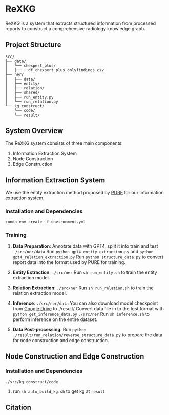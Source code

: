 # ReXKG

ReXKG is a system that extracts structured information from processed reports to construct a comprehensive radiology knowledge graph.

## Project Structure

```
src/
├── data/
│   └── chexpert_plus/
│   ├── ──df_chexpert_plus_onlyfindings.csv
├── ner/
│   ├── data/
│   ├── entity/
│   ├── relation/
│   ├── shared/
│   ├── run_entity.py
│   └── run_relation.py
└── kg_construct/
    └── code/
    └── result/
```


## System Overview

The ReXKG system consists of three main components:

1. Information Extraction System
2. Node Construction
3. Edge Construction

## Information Extraction System

We use the entity extraction method proposed by [PURE](https://github.com/princeton-nlp/PURE.git) for our information extraction system.

### Installation and Dependencies
`conda env create -f environment.yml`

### Training

1. **Data Preparation**:
   Annotate data with GPT4, split it into train and test
   `./src/ner/data`
   Run `python gpt4_entity_extraction.py` and `python gpt4_relation_extraction.py`
   Run `python structure_data.py` to convert report data into the format used by PURE for training. 

2. **Entity Extraction**:
   `./src/ner`
   Run `sh run_entity.sh` to train the entity extraction model.

3. **Relation Extraction**:
   `./src/ner`
   Run `sh run_relation.sh` to train the relation extraction model.

4. **Inference**:
   `./src/ner/data`
   You can also download model checkpoint from [Google Drive](https://drive.google.com/drive/folders/1DZY7L0JUQcV2mwThOeT8tYmLvVFDy3PN?usp=sharing) to ./result/
   Convert data file in to the test format with `python get_inference_data.py`
   `./src/ner`
   Run `sh inference.sh` to perform inference on the entire dataset.

5. **Data Post-processing**:
   Run `python ./result/run_relation/reverse_structure_data.py` to prepare the data for node construction and edge construction.

## Node Construction and Edge Construction

### Installation and Dependencies

`./src/kg_construct/code`

1. run `sh auto_build_kg.sh` to get kg at `result`


## Citation
